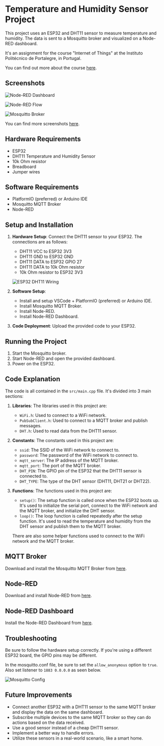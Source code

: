 # Temperature and Humidity Sensor Project

This project uses an ESP32 and DHT11 sensor to measure temperature and humidity. The data is sent to a Mosquitto broker and visualized on a Node-RED dashboard.

It's an assignment for the course "Internet of Things" at the Instituto Politécnico de Portalegre, in Portugal.

You can find out more about the course [here](https://www.ipportalegre.pt/pt/oferta-formativa/pos-graduacao-data-science-and-digital-transformation).

## Screenshots

![Node-RED Dashboard](https://imgur.com/PkG2q7D.png)

![Node-RED Flow](https://imgur.com/jv2cUAx.png)

![Mosquitto Broker](https://imgur.com/qeqDIId.png)

You can find more screenshots [here](https://imgur.com/a/jabCIWW).

## Hardware Requirements

- ESP32
- DHT11 Temperature and Humidity Sensor
- 10k Ohm resistor
- Breadboard
- Jumper wires

## Software Requirements

- PlatformIO (preferred) or Arduino IDE
- Mosquitto MQTT Broker
- Node-RED

## Setup and Installation

1. **Hardware Setup**: Connect the DHT11 sensor to your ESP32. The connections are as follows:

   - DHT11 VCC to ESP32 3V3
   - DHT11 GND to ESP32 GND
   - DHT11 DATA to ESP32 GPIO 27
   - DHT11 DATA to 10k Ohm resistor
   - 10k Ohm resistor to ESP32 3V3

   ![ESP32 DHT11 Wiring](https://imgur.com/WF8ZJ7I.jpg)

2. **Software Setup**: 
   - Install and setup VSCode + PlatformIO (preferred) or Arduino IDE.
   - Install Mosquitto MQTT Broker.
   - Install Node-RED.
   - Install Node-RED Dashboard.

3. **Code Deployment**: Upload the provided code to your ESP32.

## Running the Project

1. Start the Mosquitto broker.
2. Start Node-RED and open the provided dashboard.
3. Power on the ESP32.

## Code Explanation

The code is all contained in the `src/main.cpp` file. It's divided into 3 main sections:

1. **Libraries**: The libraries used in this project are:

   - `WiFi.h`: Used to connect to a WiFi network.
   - `PubSubClient.h`: Used to connect to a MQTT broker and publish messages.
   - `DHT.h`: Used to read data from the DHT11 sensor.

2. **Constants**: The constants used in this project are:

   - `ssid`: The SSID of the WiFi network to connect to.
   - `password`: The password of the WiFi network to connect to.
   - `mqtt_server`: The IP address of the MQTT broker.
   - `mqtt_port`: The port of the MQTT broker.
   - `DHT_PIN`: The GPIO pin of the ESP32 that the DHT11 sensor is connected to.
   - `DHT_TYPE`: The type of the DHT sensor (DHT11, DHT21 or DHT22).

3. **Functions**: The functions used in this project are:

   - `setup()`: The setup function is called once when the ESP32 boots up. It's used to initialize the serial port, connect to the WiFi network and the MQTT broker, and initialize the DHT sensor.
   - `loop()`: The loop function is called repeatedly after the setup function. It's used to read the temperature and humidity from the DHT sensor and publish them to the MQTT broker.   

   There are also some helper functions used to connect to the WiFi network and the MQTT broker.


## MQTT Broker

Download and install the Mosquitto MQTT Broker from [here](https://mosquitto.org/download/).

## Node-RED

Download and install Node-RED from [here](https://nodered.org/docs/getting-started/local).


## Node-RED Dashboard

Install the Node-RED Dashboard from [here](https://flows.nodered.org/node/node-red-dashboard).

## Troubleshooting

Be sure to follow the hardware setup correctly. If you're using a different ESP32 board, the GPIO pins may be different.

In the mosquitto.conf file, be sure to set the `allow_anonymous` option to `true`.
Also set listener to `1883 0.0.0.0` as seen below.

![Mosquitto Config](https://imgur.com/OqW4wx4.png)

## Future Improvements

- Connect another ESP32 with a DHT11 sensor to the same MQTT broker and display the data on the same dashboard.
- Subscribe multiple devices to the same MQTT broker so they can do actions based on the data received.
- Use a good sensor instead of a cheap DHT11 sensor.
- Implement a better way to handle errors.
- Utilize these sensors in a real-world scenario, like a smart home.